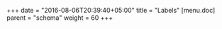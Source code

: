 +++
date = "2016-08-06T20:39:40+05:00"
title = "Labels"
[menu.doc]
    parent = "schema"
    weight = 60
+++

